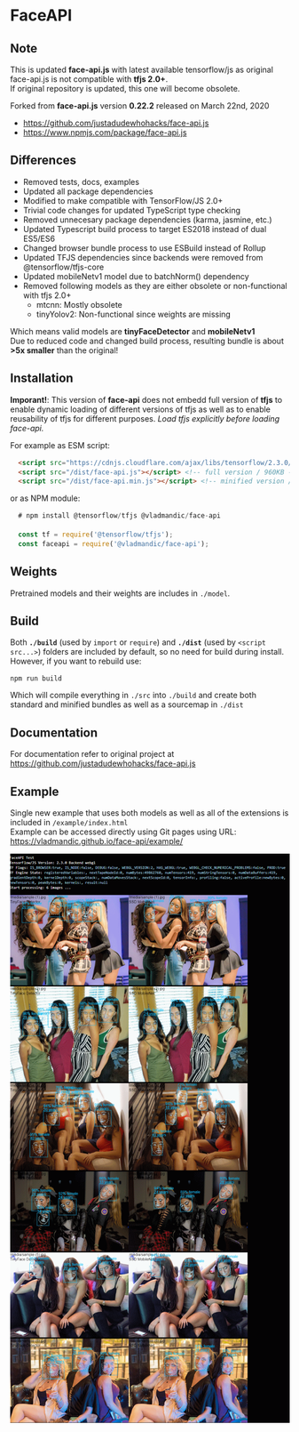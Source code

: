 # FaceAPI

## Note

This is updated **face-api.js** with latest available tensorflow/js as original face-api.js is not compatible with **tfjs 2.0+**.  
If original repository is updated, this one will become obsolete.

Forked from **face-api.js** version **0.22.2** released on March 22nd, 2020  

- <https://github.com/justadudewhohacks/face-api.js>  
- <https://www.npmjs.com/package/face-api.js>  

## Differences

- Removed tests, docs, examples  
- Updated all package dependencies  
- Modified to make compatible with TensorFlow/JS 2.0+  
- Trivial code changes for updated TypeScript type checking
- Removed unnecesary package dependencies (karma, jasmine, etc.)  
- Updated Typescript build process to target ES2018 instead of dual ES5/ES6  
- Changed browser bundle process to use ESBuild instead of Rollup
- Updated TFJS dependencies since backends were removed from @tensorflow/tfjs-core
- Updated mobileNetv1 model due to batchNorm() dependency
- Removed following models as they are either obsolete or non-functional with tfjs 2.0+
  - mtcnn: Mostly obsolete
  - tinyYolov2: Non-functional since weights are missing

Which means valid models are **tinyFaceDetector** and **mobileNetv1**  
Due to reduced code and changed build process, resulting bundle is about **>5x smaller** than the original!  

## Installation

**Imporant!**: This version of **face-api** does not embedd full version of **tfjs** to enable dynamic loading of different versions of tfjs as well as to enable reusability of tfjs for different purposes. *Load tfjs explicitly before loading face-api.*  

For example as ESM script:

```html
  <script src="https://cdnjs.cloudflare.com/ajax/libs/tensorflow/2.3.0/tf.es2017.js"></script>
  <script src="/dist/face-api.js"></script> <!-- full version / 960KB -->
  <script src="/dist/face-api.min.js"></script> <!-- minified version / 320KB -->
```

or as NPM module:

```js
  # npm install @tensorflow/tfjs @vladmandic/face-api
  
  const tf = require('@tensorflow/tfjs');
  const faceapi = require('@vladmandic/face-api');
```

## Weights

Pretrained models and their weights are includes in `./model`.

## Build

Both **`./build`** (used by `import` or `require`) and **`./dist`** (used by `<script src...>`) folders are included by default, so no need for build during install.
However, if you want to rebuild use:

```shell
npm run build
```

Which will compile everything in `./src` into `./build` and create both standard and minified bundles as well as a sourcemap in `./dist`

## Documentation

For documentation refer to original project at <https://github.com/justadudewhohacks/face-api.js>  

## Example

Single new example that uses both models as well as all of the extensions is included in `/example/index.html`  
Example can be accessed directly using Git pages using URL: <https://vladmandic.github.io/face-api/example/>

![alt text](example/screenshot.png)
